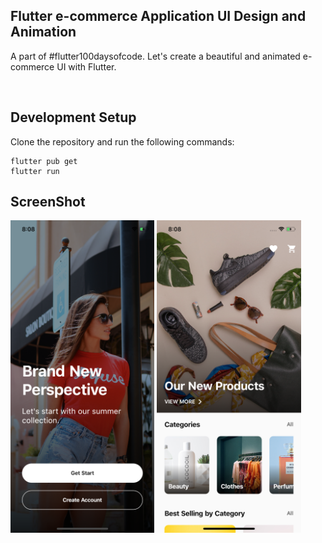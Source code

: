 ## Flutter e-commerce Application UI Design and Animation

A part of #flutter100daysofcode. Let's create a beautiful and animated e-commerce UI with Flutter.


<br>

## Development Setup
Clone the repository and run the following commands:
```
flutter pub get
flutter run
```

## ScreenShot

<img src="assets/screenshot/one.png" height="500em" />&nbsp;<img src="assets/screenshot/two.png" height="500em" />
